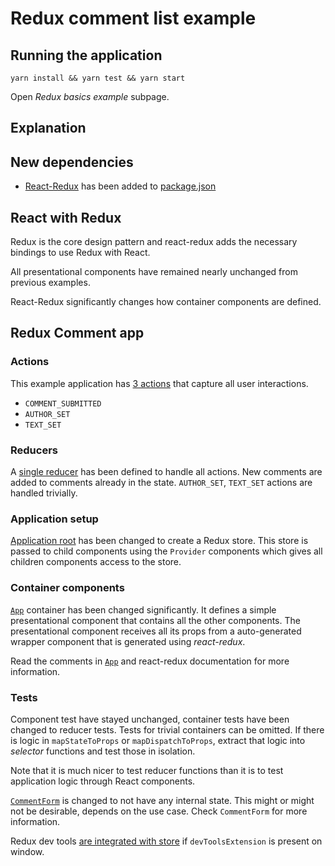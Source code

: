 # Redux comment list example

## Running the application

```
yarn install && yarn test && yarn start
```

Open _Redux basics example_ subpage.

## Explanation

## New dependencies

* [React-Redux](https://github.com/reactjs/react-redux) has been added to
  [package.json](https://github.com/urmastalimaa/interactive-frontend-development/blob/master/lecture_4/package.json#L49)

## React with Redux

Redux is the core design pattern and react-redux adds the necessary bindings
to use Redux with React.

All presentational components have remained nearly unchanged from previous examples.

React-Redux significantly changes how container components are defined.

## Redux Comment app

### Actions

This example application has [3 actions](https://github.com/urmastalimaa/interactive-frontend-development/blob/master/lecture_4/src/redux_basics/actions/index.js) that capture all
user interactions.

* `COMMENT_SUBMITTED`
* `AUTHOR_SET`
* `TEXT_SET`

### Reducers

A [single reducer](https://github.com/urmastalimaa/interactive-frontend-development/blob/master/lecture_4/src/redux_basics/reducers/index.js) has been defined to handle all actions.
New comments are added to comments already in the state. `AUTHOR_SET`,
`TEXT_SET` actions are handled trivially.

### Application setup

[Application root](https://github.com/urmastalimaa/interactive-frontend-development/blob/master/lecture_4/src/redux_basics/ReduxBasics.js) has been changed to create a Redux store.
This store is passed to child components using the `Provider` components which
gives all children components access to the store.

### Container components

[`App`](https://github.com/urmastalimaa/interactive-frontend-development/blob/master/lecture_4/src/redux_basics/containers/App.js) container has been changed significantly. It
defines a simple presentational component that contains all the other
components. The presentational component receives all its props from a
auto-generated wrapper component that is generated using _react-redux_.

Read the comments in [`App`](https://github.com/urmastalimaa/interactive-frontend-development/blob/master/lecture_4/src/redux_basics/containers/App.js) and react-redux documentation
for more information.

### Tests

Component test have stayed unchanged, container tests have been changed to
reducer tests. Tests for trivial containers can be omitted. If there is logic
in `mapStateToProps` or `mapDispatchToProps`, extract that logic into
_selector_ functions and test those in isolation.

Note that it is much nicer to test reducer functions than it is to test
application logic through React components.

[`CommentForm`](https://github.com/urmastalimaa/interactive-frontend-development/blob/master/lecture_4/src/redux_basics/components/CommentForm.js) is changed to not have any internal
state. This might or might not be desirable, depends on the use case. Check
`CommentForm` for more information.

Redux dev tools [are integrated with store](https://github.com/urmastalimaa/interactive-frontend-development/blob/master/lecture_4/src/redux_basics/ReduxBasics.js#L15) if
`devToolsExtension` is present on window.
